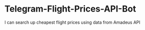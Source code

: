 # Telegram-Flight-Prices-API-Bot
I can search up cheapest flight prices using data from Amadeus API
